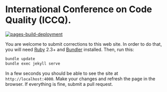 # International Conference on Code Quality (ICCQ).

[![pages-build-deployment](https://github.com/yegor256/iccq.github.io/actions/workflows/pages/pages-build-deployment/badge.svg)](https://github.com/yegor256/iccq.github.io/actions/workflows/pages/pages-build-deployment)

You are welcome to submit corrections to this web site.
In order to do that, you will need [Ruby] 2.3+ and [Bundler] installed.
Then, run this:

```bash
bundle update
bundle exec jekyll serve
```

In a few seconds you should be able to see the site at `http://localhost:4000`.
Make your changes and refresh the page in the browser.
If everything is fine, submit a pull request.

[Ruby]: https://www.ruby-lang.org/en/
[Bundler]: https://bundler.io/
